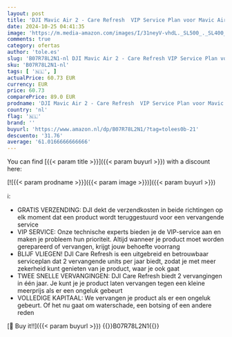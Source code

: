 ```yaml
---
layout: post
title: 'DJI Mavic Air 2 - Care Refresh  VIP Service Plan voor Mavic Air 2  Tot Twee Vervangingen Binnen 12 Maanden  Snelle Ondersteuning  Dekking voor Val- en Waterschade  Geactiveerd Binnen 48 Uur'
date: 2024-10-25 04:41:35
image: 'https://m.media-amazon.com/images/I/31neyV-vhdL._SL500_._SL400_.jpg'
comments: true
category: ofertas
author: 'tole.es'
slug: 'B07R78L2N1-nl DJI Mavic Air 2 - Care Refresh VIP Service Plan voor Mavic...'
sku: 'B07R78L2N1-nl'
tags: [ '🇳🇱', ]
actualPrice: 60.73 EUR
currency: EUR
price: 60.73
comparePrice: 89.0 EUR
prodname: 'DJI Mavic Air 2 - Care Refresh  VIP Service Plan voor Mavic Air 2  Tot Twee Vervangingen Binnen 12 Maanden  Snelle Ondersteuning  Dekking voor Val- en Waterschade  Geactiveerd Binnen 48 Uur'
country: 'nl'
flag: '🇳🇱'
brand: ''
buyurl: 'https://www.amazon.nl/dp/B07R78L2N1/?tag=tolees0b-21'
descuento: '31.76'
average: '61.0166666666666'
---
```


You can find [{{< param title >}}]({{< param buyurl >}}) with a discount here:

[![{{< param prodname >}}]({{< param image >}})]({{< param buyurl >}})

ℹ️:

- GRATIS VERZENDING: DJI dekt de verzendkosten in beide richtingen op elk moment dat een product wordt teruggestuurd voor een vervangende service
- VIP SERVICE: Onze technische experts bieden je de VIP-service aan en maken je probleem hun prioriteit. Altijd wanneer je product moet worden gerepareerd of vervangen, krijgt jouw behoefte voorrang
- BLIJF VLIEGEN! DJI Care Refresh is een uitgebreid en betrouwbaar serviceplan dat 2 vervangende units per jaar biedt, zodat je met meer zekerheid kunt genieten van je product, waar je ook gaat
- TWEE SNELLE VERVANGINGEN: DJI Care Refresh biedt 2 vervangingen in één jaar. Je kunt je je product laten vervangen tegen een kleine meerprijs als er een ongeluk gebeurt
- VOLLEDIGE KAPITAAL: We vervangen je product als er een ongeluk gebeurt. Of het nu gaat om waterschade, een botsing of een andere reden

[🛒 Buy it!!]({{< param buyurl >}})
{{<world>}}B07R78L2N1{{</world>}}
